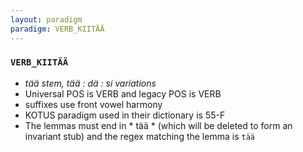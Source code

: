 ```yaml
---
layout: paradigm
paradigm: VERB_KIITÄÄ
---
```

### ` VERB_KIITÄÄ `

* _tää stem, tää : dä : si variations_
* Universal POS is VERB and legacy POS is VERB
* suffixes use front vowel harmony
* KOTUS paradigm used in their dictionary is 55-F
* The lemmas must end in * tää * (which will be deleted to form an invariant stub) and the regex matching the lemma is ` tää `
